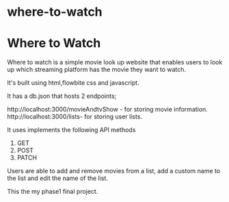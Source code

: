 # where-to-watch

<h1>Where to Watch</h1>

Where to watch is a simple movie look up website that enables users to look up which streaming platform has the movie they want to watch.

It's built using html,flowbite css and javascript.

It has a db.json that hosts 2 endpoints;

http://localhost:3000/movieAndtvShow - for storing movie information.
http://localhost:3000/lists- for storing user lists.

It uses implements the following API methods
1. GET
2. POST
3. PATCH    

Users are able to add and remove movies from a list, add a custom name to the list and edit the name of the list.

This the my phase1 final project.
